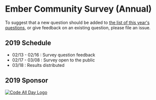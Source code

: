 # Ember Community Survey (Annual)

To suggest that a new question should be added to [the list of this year's questions](https://github.com/ember-learn/annual-community-survey/blob/master/2019/survey-questions.md), or give feedback on an existing question, please file an issue. 


## 2019 Schedule

* 02/13 - 02/16 : Survey question feedback
* 02/17 - 03/08 : Survey open to the public
* 03/18 : Results distributed


## 2019 Sponsor

[![Code All Day Logo](https://user-images.githubusercontent.com/33584866/52722439-3811a080-2f71-11e9-9774-632157463a7c.png)](http://codeallday.com/)
